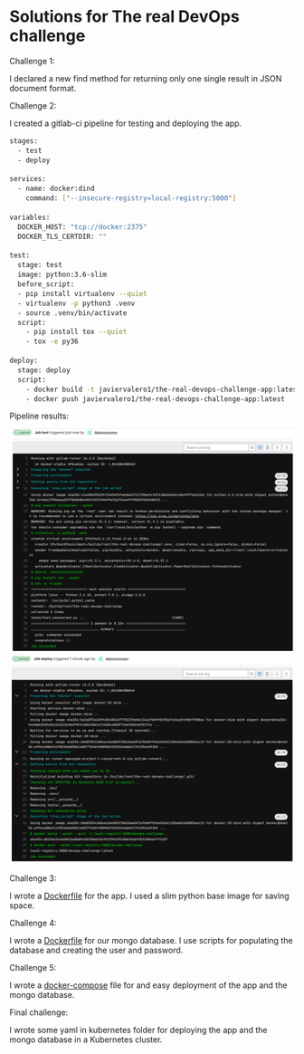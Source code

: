 # Solutions for The real DevOps challenge

Challenge 1:

I declared a new find method for returning only one single result in JSON document format.


Challenge 2:

I created a gitlab-ci pipeline for testing and deploying the app.
```bash
stages:
  - test
  - deploy

services:
  - name: docker:dind
    command: ["--insecure-registry=local-registry:5000"]

variables:
  DOCKER_HOST: "tcp://docker:2375"
  DOCKER_TLS_CERTDIR: ""

test:
  stage: test
  image: python:3.6-slim
  before_script:
  - pip install virtualenv --quiet
  - virtualenv -p python3 .venv
  - source .venv/bin/activate
  script:
    - pip install tox --quiet
    - tox -e py36

deploy:
  stage: deploy
  script:
    - docker build -t javiervalero1/the-real-devops-challenge-app:latest -f Dockerfile.app .
    - docker push javiervalero1/the-real-devops-challenge-app:latest
```

Pipeline results:

![screenshot01](./assets/screenshot01.png)
![screenshot02](./assets/screenshot02.png)


Challenge 3:

I wrote a [Dockerfile](https://github.com/elvalerin/the-real-devops-challenge/blob/master/Dockerfile.app) for the app. I used a slim python base image for saving space.

Challenge 4:

I wrote a [Dockerfile](https://github.com/elvalerin/the-real-devops-challenge/blob/master/Dockerfile.mongo) 
for our mongo database. I use scripts for populating the database and creating the user and password.

Challenge 5:

I wrote a [docker-compose](https://github.com/elvalerin/the-real-devops-challenge/blob/master/docker-compose.yml) file for and easy deployment of the app and the mongo database.

Final challenge:

I wrote some yaml in kubernetes folder for deploying the app and the mongo database in a Kubernetes cluster.